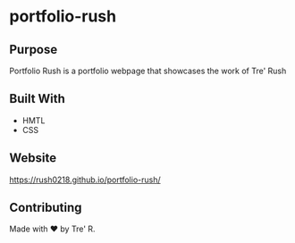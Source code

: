 # portfolio-rush

## Purpose 
Portfolio Rush is a portfolio webpage that showcases the work of Tre' Rush

## Built With
* HMTL
* CSS

## Website 
https://rush0218.github.io/portfolio-rush/

## Contributing
Made with ❤️  by Tre' R.